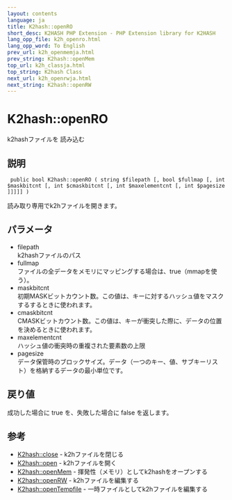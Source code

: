 ```yaml
---
layout: contents
language: ja
title: K2hash::openRO
short_desc: K2HASH PHP Extension - PHP Extension library for K2HASH
lang_opp_file: k2h_openro.html
lang_opp_word: To English
prev_url: k2h_openmemja.html
prev_string: K2hash::openMem
top_url: k2h_classja.html
top_string: K2hash Class
next_url: k2h_openrwja.html
next_string: K2hash::openRW
---
```


# K2hash::openRO
k2hashファイルを 読み込む

## 説明
```
 public bool K2hash::openRO ( string $filepath [, bool $fullmap [, int $maskbitcnt [, int $cmaskbitcnt [, int $maxelementcnt [, int $pagesize ]]]]] )
```
読み取り専用でk2hファイルを開きます。 

## パラメータ
- filepath  
k2hashファイルのパス
- fullmap  
ファイルの全データをメモリにマッピングする場合は、true（mmapを使う）。
- maskbitcnt  
初期MASKビットカウント数。この値は、キーに対するハッシュ値をマスクするするときに使われます。
- cmaskbitcnt  
CMASKビットカウント数。この値は、キーが衝突した際に、データの位置を決めるときに使われます。
- maxelementcnt  
ハッシュ値の衝突時の重複された要素数の上限
- pagesize  
データ保管時のブロックサイズ。データ（一つのキー、値、サブキーリスト）を格納するデータの最小単位です。

## 戻り値
成功した場合に true を、失敗した場合に false を返します。 

## 参考
- [K2hash::close](k2h_closeja.html) - k2hファイルを閉じる
- [K2hash::open](k2h_openja.html) - k2hファイルを開く
- [K2hash::openMem](k2h_openmemja.html) - 揮発性（メモリ）としてk2hashをオープンする
- [K2hash::openRW](k2h_openrwja.html) - k2hファイルを編集する
- [K2hash::openTempfile](k2h_opentempfileja.html) - 一時ファイルとしてk2hファイルを編集する
